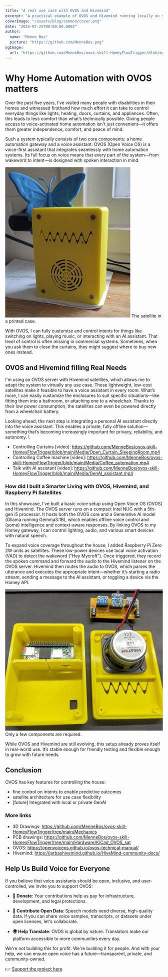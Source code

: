 ```yaml
---
title: "A real use case with OVOS and Hivemind"
excerpt: "A practical example of OVOS and Hivemind running locally on standard hardware, designed for home automation and basic AI assistant tasks — especially suited for supporting people with disabilities."
coverImage: "/assets/blog/common/cover.png"
date: "2025-07-25T00:00:00.000Z"
author:
  name: "Menne Bos"
  picture: "https://github.com/MenneBos.png"
ogImage:
  url: "https://github.com/MenneBos/ovos-skill-HomeyFlowTrigger/blob/main/Media/Sat_kitchen.jpg"
---
```


# Why Home Automation with OVOS matters

Over the past five years, I’ve visited many people with disabilities in their homes and witnessed firsthand how much effort it can take to control everyday things like lights, heating, doors, curtains, and appliances. Often, this leads to less comfort than what’s technically possible. Giving people access to voice-activated home automation isn't just convenient—it offers them greater independence, comfort, and peace of mind.

Such a system typically consists of two core components: a home automation gateway and a voice assistant. OVOS (Open Voice OS) is a voice-first assistant that integrates seamlessly with home automation systems. Its full focus on voice means that every part of the system—from wakeword to intent—is designed with spoken interaction in mind.


![Alt text for the image](/public/assets/blog/A-real-use-case-with-OVOS-and-Hivemind/Sat_kitchen_smallest.jpg) The satellite in a printed case.

With OVOS, I can fully customize and control intents for things like switching on lights, playing music, or interacting with an AI assistant. That level of control is often missing in commercial systems. Sometimes, when you ask them to close the curtains, they might suggest where to buy new ones instead.

## OVOS and Hivemind filling Real Needs

I'm using an OVOS server with Hivemind satellites, which allows me to adapt the system to virtually any use case. These lightweight, low-cost satellites make it feasible to have a voice assistant in every room. What’s more, I can easily customize the enclosures to suit specific situations—like fitting them into a bathroom, or attaching one to a wheelchair. Thanks to their low power consumption, the satellites can even be powered directly from a wheelchair battery.

Looking ahead, the next step is integrating a personal AI assistant directly into the voice assistant. This enables a private, fully offline solution—something that’s becoming increasingly important for privacy, reliability, and autonomy. \

+ Controlling Curtains [video]: https://github.com/MenneBos/ovos-skill-HomeyFlowTrigger/blob/main/Media/Open_Curtain_SleepingRoom.mp4
+ Controlling Coffee machine [video]: https://github.com/MenneBos/ovos-skill-HomeyFlowTrigger/blob/main/Media/Coffee_automation.mp4
+ Talk with AI assistant [video]: https://github.com/MenneBos/ovos-skill-HomeyFlowTrigger/blob/main/Media/GenAI_assistant.mp4

### How did I built a Smarter Living with OVOS, Hivemind, and Raspberry Pi Satellites

In this showcase, I’ve built a basic voice setup using Open Voice OS (OVOS) and Hivemind. The OVOS server runs on a compact Intel NUC with a 5th-gen i5 processor. It hosts both the OVOS core and a Generative AI model (Ollama running Gemma3:1B), which enables offline voice control and (some) intelligence and context-aware responses. By linking OVOS to my Homey gateway, I can control lighting, audio, and various smart devices with natural speech.

To expand voice coverage throughout the house, I added Raspberry Pi Zero 2W units as satellites. These low-power devices use local voice activation (VAD) to detect the wakeword ("Hey Mycroft"). Once triggered, they record the spoken command and forward the audio to the Hivemind listener on the OVOS server. Hivemind then routes the audio to OVOS, which parses the utterance and executes the appropriate intent—whether it’s starting a radio stream, sending a message to the AI assistant, or toggling a device via the Homey API.

![Alt text for the image](/public/assets/blog/A-real-use-case-with-OVOS-and-Hivemind/Sat_assembled_smallest.jpg) Only a few components are required.

While OVOS and Hivemind are still evolving, this setup already proves itself in real-world use. It’s stable enough for friendly testing and flexible enough to grow with future needs.

## Conclusion

OVOS has key features for controlling the house:
- fine control on intents to enable predictive outcomes
- satellite architecture for use case flexibility
- [future] Integrated with local or private GenAI

### More links

+ 3D Drawings: https://github.com/MenneBos/ovos-skill-HomeyFlowTrigger/tree/main/Mechanics
+ PCB drawings: https://github.com/MenneBos/ovos-skill-HomeyFlowTrigger/tree/main/Hardware/KiCad_OVOS_sat
+ OVOS: https://openvoiceos.github.io/ovos-technical-manual/
+ Hivemind: https://jarbashivemind.github.io/HiveMind-community-docs/

## Help Us Build Voice for Everyone 

If you believe that voice assistants should be open, inclusive, and user-controlled, we invite you to support OVOS: 

- **💸 Donate**: Your contributions help us pay for infrastructure, development, and legal protections. 

- **📣 Contribute Open Data**: Speech models need diverse, high-quality data. If you can share voice samples, transcripts, or datasets under open licenses, let's collaborate. 

- **🌍 Help Translate**: OVOS is global by nature. Translators make our platform accessible to more communities every day. 

We're not building this for profit. We're building it for people. And with your help, we can ensure open voice has a future—transparent, private, and community-owned. 

👉 [Support the project here](https://www.openvoiceos.org/contribution)
